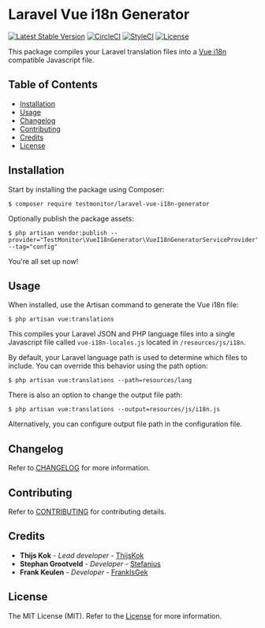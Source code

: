 # Laravel Vue i18n Generator

[![Latest Stable Version](https://poser.pugx.org/testmonitor/laravel-vue-i18n-generator/v/stable)](https://packagist.org/packages/testmonitor/laravel-vue-i18n-generator)
[![CircleCI](https://img.shields.io/circleci/project/github/testmonitor/laravel-vue-i18n-generator.svg)](https://circleci.com/gh/testmonitor/laravel-vue-i18n-generator)
[![StyleCI](https://styleci.io/repos/634942834/shield)](https://styleci.io/repos/634942834)
[![License](https://poser.pugx.org/testmonitor/laravel-vue-i18n-generator/license)](https://packagist.org/packages/testmonitor/laravel-vue-i18n-generator)

This package compiles your Laravel translation files into a [Vue i18n](https://kazupon.github.io/vue-i18n/) compatible Javascript file.

## Table of Contents

- [Installation](#installation)
- [Usage](#usage)
- [Changelog](#changelog)
- [Contributing](#contributing)
- [Credits](#credits)
- [License](#license)

## Installation

Start by installing the package using Composer:

	$ composer require testmonitor/laravel-vue-i18n-generator

Optionally publish the package assets:

    $ php artisan vendor:publish --provider="TestMonitor\VueI18nGenerator\VueI18nGeneratorServiceProvider" --tag="config"

You're all set up now!

## Usage

When installed, use the Artisan command to generate the Vue i18n file:

    $ php artisan vue:translations

This compiles your Laravel JSON and PHP language files into a single Javascript file
called `vue-i18n-locales.js` located in `/resources/js/i18n`.

By default, your Laravel language path is used to determine which files to include.
You can override this behavior using the path option:

    $ php artisan vue:translations --path=resources/lang

There is also an option to change the output file path:

    $ php artisan vue:translations --output=resources/js/i18n.js

Alternatively, you can configure output file path in the configuration file.

## Changelog

Refer to [CHANGELOG](CHANGELOG.md) for more information.

## Contributing

Refer to [CONTRIBUTING](CONTRIBUTING.md) for contributing details.

## Credits

* **Thijs Kok** - *Lead developer* - [ThijsKok](https://github.com/thijskok)
* **Stephan Grootveld** - *Developer* - [Stefanius](https://github.com/stefanius)
* **Frank Keulen** - *Developer* - [FrankIsGek](https://github.com/frankisgek)

## License

The MIT License (MIT). Refer to the [License](LICENSE.md) for more information.